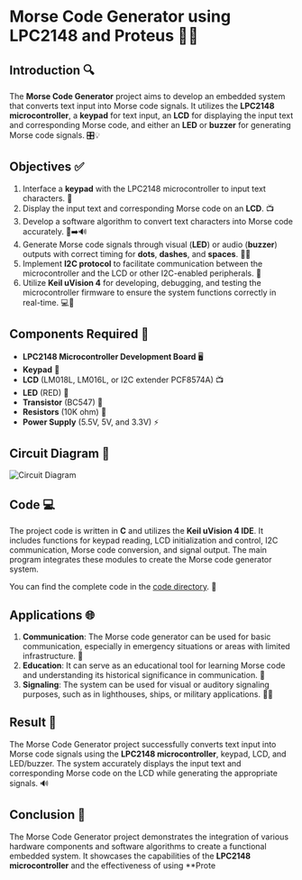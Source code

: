 # **Morse Code Generator using LPC2148 and Proteus** 🤖🔌

## **Introduction** 🔍
The **Morse Code Generator** project aims to develop an embedded system that converts text input into Morse code signals. It utilizes the **LPC2148 microcontroller**, a **keypad** for text input, an **LCD** for displaying the input text and corresponding Morse code, and either an **LED** or **buzzer** for generating Morse code signals. 🎛️💡

## **Objectives** ✅
1. Interface a **keypad** with the LPC2148 microcontroller to input text characters. 🎹
2. Display the input text and corresponding Morse code on an **LCD**. 📺
3. Develop a software algorithm to convert text characters into Morse code accurately. 🔣➡️🔊
4. Generate Morse code signals through visual (**LED**) or audio (**buzzer**) outputs with correct timing for **dots**, **dashes**, and **spaces**. 🔴🔔
5. Implement **I2C protocol** to facilitate communication between the microcontroller and the LCD or other I2C-enabled peripherals. 🔗
6. Utilize **Keil uVision 4** for developing, debugging, and testing the microcontroller firmware to ensure the system functions correctly in real-time. 💻🐞

## **Components Required** 🛒
- **LPC2148 Microcontroller Development Board** 🖥️
- **Keypad** 🎹
- **LCD** (LM018L, LM016L, or I2C extender PCF8574A) 📺
- **LED** (RED) 🔴
- **Transistor** (BC547) 🔌
- **Resistors** (10K ohm) 🔌
- **Power Supply** (5.5V, 5V, and 3.3V) ⚡

## **Circuit Diagram** 🔌
![Circuit Diagram](https://github.com/user-attachments/assets/29d3538c-ca35-4956-a5d8-715953fbf65c)


## **Code** 💻
The project code is written in **C** and utilizes the **Keil uVision 4 IDE**. It includes functions for keypad reading, LCD initialization and control, I2C communication, Morse code conversion, and signal output. The main program integrates these modules to create the Morse code generator system.

You can find the complete code in the [code directory](https://github.com/shreeshatp83/MORSECODE/blob/main/morse_code.c). 📂


## **Applications** 🌐
1. **Communication**: The Morse code generator can be used for basic communication, especially in emergency situations or areas with limited infrastructure. 📡
2. **Education**: It can serve as an educational tool for learning Morse code and understanding its historical significance in communication. 🏫
3. **Signaling**: The system can be used for visual or auditory signaling purposes, such as in lighthouses, ships, or military applications. 🚢⚓

## **Result** 🎉
The Morse Code Generator project successfully converts text input into Morse code signals using the **LPC2148 microcontroller**, keypad, LCD, and LED/buzzer. The system accurately displays the input text and corresponding Morse code on the LCD while generating the appropriate signals. 🔊

## **Conclusion** 🏁
The Morse Code Generator project demonstrates the integration of various hardware components and software algorithms to create a functional embedded system. It showcases the capabilities of the **LPC2148 microcontroller** and the effectiveness of using **Prote
